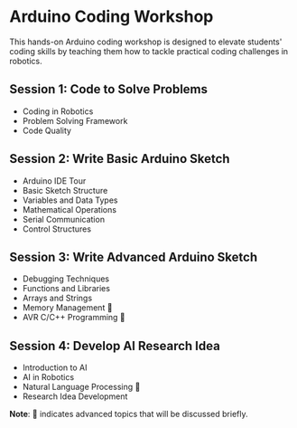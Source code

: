 # Arduino Coding Workshop

This hands-on Arduino coding workshop is designed to elevate students' coding skills by teaching them how to tackle practical coding challenges in robotics.

## Session 1: Code to Solve Problems

- Coding in Robotics
- Problem Solving Framework
- Code Quality

## Session 2: Write Basic Arduino Sketch

- Arduino IDE Tour
- Basic Sketch Structure
- Variables and Data Types
- Mathematical Operations
- Serial Communication
- Control Structures

## Session 3: Write Advanced Arduino Sketch

- Debugging Techniques
- Functions and Libraries
- Arrays and Strings
- Memory Management 🤔
- AVR C/C++ Programming 🤔

## Session 4: Develop AI Research Idea

- Introduction to AI
- AI in Robotics
- Natural Language Processing 🤔
- Research Idea Development

**Note**: 🤔 indicates advanced topics that will be discussed briefly.
